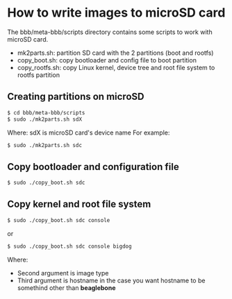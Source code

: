 # How to write images to microSD card
The bbb/meta-bbb/scripts directory contains some scripts to work with microSD card.
- mk2parts.sh: partition SD card with the 2 partitions (boot and rootfs)
- copy_boot.sh: copy bootloader and config file to boot partition
- copy_rootfs.sh: copy Linux kernel, device tree and root file system to rootfs partition

## Creating partitions on microSD
```sh
$ cd bbb/meta-bbb/scripts
$ sudo ./mk2parts.sh sdX
```
Where: sdX is microSD card's device name
For example: 
```sh
$ sudo ./mk2parts.sh sdc
```

## Copy bootloader and configuration file
```sh
$ sudo ./copy_boot.sh sdc
```

## Copy kernel and root file system
```sh
$ sudo ./copy_boot.sh sdc console
```
or
```sh
$ sudo ./copy_boot.sh sdc console bigdog
```
Where: 
- Second argument is image type
- Third argument is hostname in the case you want hostname to be somethind other than **beaglebone**

